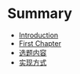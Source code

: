 # Summary

* [Introduction](README.md)
* [First Chapter](chapter1.md)
* [选题内容](xuan_ti_nei_rong.md)
* [实现方式](shi_xian_fang_shi.md)


